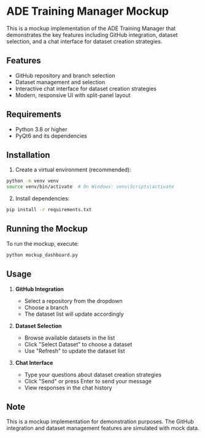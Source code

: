 # ADE Training Manager Mockup

This is a mockup implementation of the ADE Training Manager that demonstrates the key features including GitHub integration, dataset selection, and a chat interface for dataset creation strategies.

## Features

- GitHub repository and branch selection
- Dataset management and selection
- Interactive chat interface for dataset creation strategies
- Modern, responsive UI with split-panel layout

## Requirements

- Python 3.8 or higher
- PyQt6 and its dependencies

## Installation

1. Create a virtual environment (recommended):
```bash
python -m venv venv
source venv/bin/activate  # On Windows: venv\Scripts\activate
```

2. Install dependencies:
```bash
pip install -r requirements.txt
```

## Running the Mockup

To run the mockup, execute:
```bash
python mockup_dashboard.py
```

## Usage

1. **GitHub Integration**
   - Select a repository from the dropdown
   - Choose a branch
   - The dataset list will update accordingly

2. **Dataset Selection**
   - Browse available datasets in the list
   - Click "Select Dataset" to choose a dataset
   - Use "Refresh" to update the dataset list

3. **Chat Interface**
   - Type your questions about dataset creation strategies
   - Click "Send" or press Enter to send your message
   - View responses in the chat history

## Note

This is a mockup implementation for demonstration purposes. The GitHub integration and dataset management features are simulated with mock data. 
